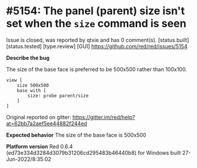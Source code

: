 
#5154: The panel (parent) size isn't set when the `size` command is seen
================================================================================
Issue is closed, was reported by qtxie and has 0 comment(s).
[status.built] [status.tested] [type.review] [GUI]
<https://github.com/red/red/issues/5154>

**Describe the bug**

The size of the base face is preferred to be 500x500 rather than 100x100.
```
view [
    size 500x500
    base with [
        size: probe parent/size
    ]
]
```
Original reported on gitter: https://gitter.im/red/help?at=62bb7a2aef5ee44882f244ed

**Expected behavior**
The size of the base face is 500x500

**Platform version**
Red 0.6.4 (ed73e334d3284d3079b31206cd295483b46440b8) for Windows built 27-Jun-2022/8:35:02



